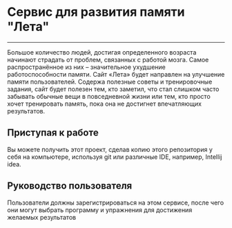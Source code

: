 # Сервис для развития памяти "Лета"
--------
Большое количество людей, достигая определенного возраста начинают страдать от проблем, связанных с работой мозга. Самое распространённое из них – значительное ухудшение 
работоспособности памяти. Сайт «Лета» будет направлен на улучшение памяти пользователей. Содержа полезные советы и тренировочные задания, сайт будет полезен тем, кто заметил,
что стал слишком часто забывать обычные вещи в повседневной жизни или тем, кто просто хочет тренировать память, пока она не достигнет впечатляющих результатов.

## Приступая к работе
Вы можете получить этот проект, сделав копию этого репозитория у себя на компьютере, используя git или различные IDE, например, Intellij idea. 

## Руководство пользователя
Пользователи должны зарегистрироваться на этом сервисе, после чего они могут выбрать программу и упражнения для достижения желаемых результатов
